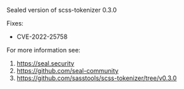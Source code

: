 Sealed version of scss-tokenizer 0.3.0

Fixes:
- CVE-2022-25758

For more information see:
  1. https://seal.security
  2. https://github.com/seal-community
  3. https://github.com/sasstools/scss-tokenizer/tree/v0.3.0
